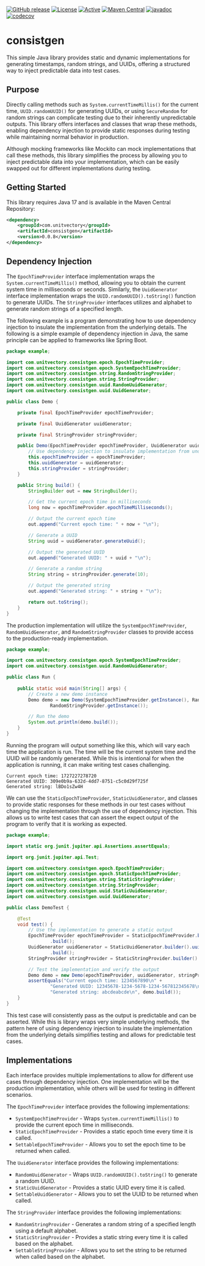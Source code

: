 [![GitHub release](https://img.shields.io/github/release/UnitVectorY-Labs/consistgen.svg)](https://github.com/UnitVectorY-Labs/consistgen/releases/latest) [![License](https://img.shields.io/badge/License-Apache%202.0-blue.svg)](https://opensource.org/licenses/Apache-2.0) [![Active](https://img.shields.io/badge/Status-Active-green)](https://guide.unitvectorylabs.com/bestpractices/status/#active) [![Maven Central](https://img.shields.io/maven-central/v/com.unitvectory/consistgen)](https://central.sonatype.com/artifact/com.unitvectory/consistgen) [![javadoc](https://javadoc.io/badge2/com.unitvectory/consistgen/javadoc.svg)](https://javadoc.io/doc/com.unitvectory/consistgen) [![codecov](https://codecov.io/gh/UnitVectorY-Labs/consistgen/graph/badge.svg?token=FaZOUbYgks)](https://codecov.io/gh/UnitVectorY-Labs/consistgen)

# consistgen

This simple Java library provides static and dynamic implementations for generating timestamps, random strings, and UUIDs, offering a structured way to inject predictable data into test cases.

## Purpose

Directly calling methods such as `System.currentTimeMillis()` for the current time, `UUID.randomUUID()` for generating UUIDs, or using `SecureRandom` for random strings can complicate testing due to their inherently unpredictable outputs. This library offers interfaces and classes that wrap these methods, enabling dependency injection to provide static responses during testing while maintaining normal behavior in production.

Although mocking frameworks like Mockito can mock implementations that call these methods, this library simplifies the process by allowing you to inject predictable data into your implementation, which can be easily swapped out for different implementations during testing.

## Getting Started

This library requires Java 17 and is available in the Maven Central Repository:

```xml
<dependency>
    <groupId>com.unitvectory</groupId>
    <artifactId>consistgen</artifactId>
    <version>0.0.8</version>
</dependency>
```

## Dependency Injection

The `EpochTimeProvider` interface implementation wraps the `System.currentTimeMillis()` method, allowing you to obtain the current system time in milliseconds or seconds. Similarly, the `UuidGenerator` interface implementation wraps the `UUID.randomUUID().toString()` function to generate UUIDs. The  `StringProvider` interfaces utilizes and alphabet to generate random strings of a specified length.

The following example is a program demonstrating how to use dependency injection to insulate the implementation from the underlying details.  The following is a simple example of dependency injection in Java, the same principle can be applied to frameworks like Spring Boot.

```java
package example;

import com.unitvectory.consistgen.epoch.EpochTimeProvider;
import com.unitvectory.consistgen.epoch.SystemEpochTimeProvider;
import com.unitvectory.consistgen.string.RandomStringProvider;
import com.unitvectory.consistgen.string.StringProvider;
import com.unitvectory.consistgen.uuid.RandomUuidGenerator;
import com.unitvectory.consistgen.uuid.UuidGenerator;

public class Demo {

    private final EpochTimeProvider epochTimeProvider;

    private final UuidGenerator uuidGenerator;

    private final StringProvider stringProvider;

    public Demo(EpochTimeProvider epochTimeProvider, UuidGenerator uuidGenerator, StringProvider stringProvider) {
        // Use dependency injection to insulate implementation from underlying details
        this.epochTimeProvider = epochTimeProvider;
        this.uuidGenerator = uuidGenerator;
        this.stringProvider = stringProvider;
    }

    public String build() {
        StringBuilder out = new StringBuilder();

        // Get the current epoch time in milliseconds
        long now = epochTimeProvider.epochTimeMilliseconds();

        // Output the current epoch time
        out.append("Current epoch time: " + now + "\n");

        // Generate a UUID
        String uuid = uuidGenerator.generateUuid();

        // Output the generated UUID
        out.append("Generated UUID: " + uuid + "\n");

        // Generate a random string
        String string = stringProvider.generate(10);

        // Output the generated string
        out.append("Generated string: " + string + "\n");

        return out.toString();
    }
}
```

The production implementation will utilize the `SystemEpochTimeProvider`, `RandomUuidGenerator`, and `RandomStringProvider` classes to provide access to the production-ready implementation.

```java
package example;

import com.unitvectory.consistgen.epoch.SystemEpochTimeProvider;
import com.unitvectory.consistgen.uuid.RandomUuidGenerator;

public class Run {
    
    public static void main(String[] args) {
        // Create a new demo instance
        Demo demo = new Demo(SystemEpochTimeProvider.getInstance(), RandomUuidGenerator.getInstance(),
                RandomStringProvider.getInstance());

        // Run the demo
        System.out.println(demo.build());
    }
}
```

Running the program will output something like this, which will vary each time the application is run. The time will be the current system time and the UUID will be randomly generated. While this is intentional for when the application is running, it can make writing test cases challenging.

```text
Current epoch time: 1727227278720
Generated UUID: 309e0b9a-632d-4dd7-8751-c5c0d29f725f
Generated string: lBDo1sZw4H

```

We can use the `StaticEpochTimeProvider`, `StaticUuidGenerator`, and  classes to provide static responses for these methods in our test cases without changing the implementation through the use of dependency injection. This allows us to write test cases that can assert the expect output of the program to verify that it is working as expected.

```java
package example;

import static org.junit.jupiter.api.Assertions.assertEquals;

import org.junit.jupiter.api.Test;

import com.unitvectory.consistgen.epoch.EpochTimeProvider;
import com.unitvectory.consistgen.epoch.StaticEpochTimeProvider;
import com.unitvectory.consistgen.string.StaticStringProvider;
import com.unitvectory.consistgen.string.StringProvider;
import com.unitvectory.consistgen.uuid.StaticUuidGenerator;
import com.unitvectory.consistgen.uuid.UuidGenerator;

public class DemoTest {

    @Test
    void test() {
        // Use the implementation to generate a static output
        EpochTimeProvider epochTimeProvider = StaticEpochTimeProvider.builder().epochTimeMilliseconds(1234567890L)
                .build();
        UuidGenerator uuidGenerator = StaticUuidGenerator.builder().uuid("12345678-1234-5678-1234-567812345678")
                .build();
        StringProvider stringProvider = StaticStringProvider.builder().alphabet("abcde").build();

        // Test the implementation and verify the output
        Demo demo = new Demo(epochTimeProvider, uuidGenerator, stringProvider);
        assertEquals("Current epoch time: 1234567890\n" +
                "Generated UUID: 12345678-1234-5678-1234-567812345678\n" +
                "Generated string: abcdeabcde\n", demo.build());
    }
}
```

This test case will consistently pass as the output is predictable and can be asserted. While this is library wraps very simple underlying methods, the pattern here of using dependency injection to insulate the implementation from the underlying details simplifies testing and allows for predictable test cases.

## Implementations

Each interface provides multiple implementations to allow for different use cases through dependency injection. One implementation will be the production implementation, while others will be used for testing in different scenarios.

The `EpochTimeProvider` interface provides the following implementations:

- `SystemEpochTimeProvider` - Wraps `System.currentTimeMillis()` to provide the current epoch time in milliseconds.
- `StaticEpochTimeProvider` - Provides a static epoch time every time it is called.
- `SettableEpochTimeProvider` - Allows you to set the epoch time to be returned when called.

The `UuidGenerator` interface provides the following implementations:

- `RandomUuidGenerator` - Wraps `UUID.randomUUID().toString()` to generate a random UUID.
- `StaticUuidGenerator` - Provides a static UUID every time it is called.
- `SettableUuidGenerator` - Allows you to set the UUID to be returned when called.

The `StringProvider` interface provides the following implementations:

- `RandomStringProvider` - Generates a random string of a specified length using a default alphabet.
- `StaticStringProvider` - Provides a static string every time it is called based on the alphabet.
- `SettableStringProvider` - Allows you to set the string to be returned when called based on the alphabet.
